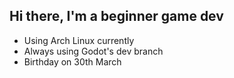 ## Hi there, I'm a beginner game dev
- Using Arch Linux currently
- Always using Godot's dev branch
- Birthday on 30th March
